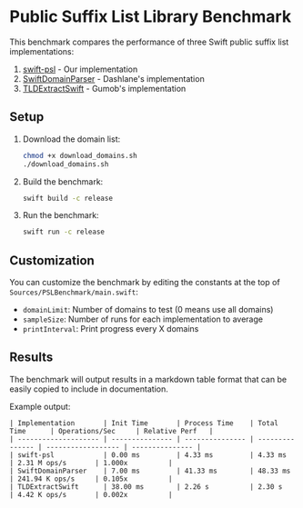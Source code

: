 # Public Suffix List Library Benchmark

This benchmark compares the performance of three Swift public suffix list implementations:

1. [swift-psl](https://github.com/ameshkov/swift-psl) - Our implementation
2. [SwiftDomainParser](https://github.com/Dashlane/SwiftDomainParser) - Dashlane's implementation
3. [TLDExtractSwift](https://github.com/gumob/TLDExtractSwift) - Gumob's implementation

## Setup

1. Download the domain list:

   ```bash
   chmod +x download_domains.sh
   ./download_domains.sh
   ```

2. Build the benchmark:

   ```bash
   swift build -c release
   ```

3. Run the benchmark:

   ```bash
   swift run -c release
   ```

## Customization

You can customize the benchmark by editing the constants at the top of `Sources/PSLBenchmark/main.swift`:

- `domainLimit`: Number of domains to test (0 means use all domains)
- `sampleSize`: Number of runs for each implementation to average
- `printInterval`: Print progress every X domains

## Results

The benchmark will output results in a markdown table format that can be easily copied to include in documentation.

Example output:

```shell
| Implementation       | Init Time       | Process Time    | Total Time      | Operations/Sec     | Relative Perf   |
| -------------------- | --------------- | --------------- | --------------- | ------------------ | --------------- |
| swift-psl            | 0.00 ms         | 4.33 ms         | 4.33 ms         | 2.31 M ops/s       | 1.000x          |
| SwiftDomainParser    | 7.00 ms         | 41.33 ms        | 48.33 ms        | 241.94 K ops/s     | 0.105x          |
| TLDExtractSwift      | 38.00 ms        | 2.26 s          | 2.30 s          | 4.42 K ops/s       | 0.002x          |
```
